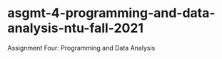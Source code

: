 # asgmt-4-programming-and-data-analysis-ntu-fall-2021
Assignment Four: Programming and Data Analysis
